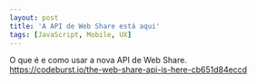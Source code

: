 ```yaml
---
layout: post
title: 'A API de Web Share está aqui'
tags: [JavaScript, Mobile, UX]
---
```


O que é e como usar a nova API de Web Share.<br>
<https://codeburst.io/the-web-share-api-is-here-cb651d84eccd>
